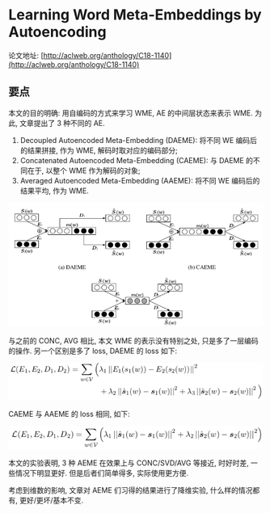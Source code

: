 # Learning Word Meta-Embeddings by Autoencoding

论文地址: [http://aclweb.org/anthology/C18-1140](http://aclweb.org/anthology/C18-1140)

## 要点

本文的目的明确: 用自编码的方式来学习 WME, AE 的中间层状态来表示 WME. 为此, 文章提出了 3 种不同的 AE.

1. Decoupled Autoencoded Meta-Embedding \(DAEME\): 将不同 WE 编码后的结果拼接, 作为 WME, 解码时取对应的编码部分;
2. Concatenated Autoencoded Meta-Embedding \(CAEME\): 与 DAEME 的不同在于, 以整个 WME 作为解码的对象;
3. Averaged Autoencoded Meta-Embedding \(AAEME\): 将不同 WE 编码后的结果平均, 作为 WME.

![DAEME, CAEME, AAEME](../../.gitbook/assets/daeme_caeme_aaeme.png)

与之前的 CONC, AVG 相比, 本文 WME 的表示没有特别之处, 只是多了一层编码的操作. 另一个区别是多了 loss, DAEME 的 loss 如下:

![DAEME LOSS](../../.gitbook/assets/daeme_loss.png)

CAEME 与 AAEME 的 loss 相同, 如下:

![CAEME AAEME LOSS](../../.gitbook/assets/caeme_loss.png)

本文的实验表明, 3 种 AEME 在效果上与 CONC/SVD/AVG 等接近, 时好时差, 一些情况下明显更好. 但是后者们简单得多, 实际使用更方便.

考虑到维数的影响, 文章对 AEME 们习得的结果进行了降维实验, 什么样的情况都有, 更好/更坏/基本不变.

